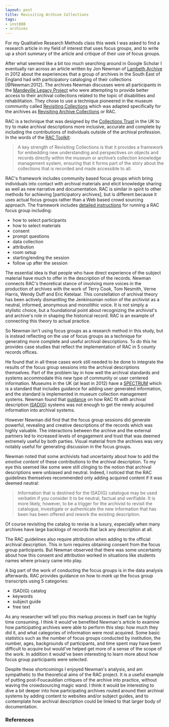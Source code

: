 ```yaml
---
layout: post
title: Revisiting Archive Collections
tags:
- inst808
- archives
---
```


For my Qualitative Research Methods class this week I was asked to find a 
research article in my field of interest that uses focus groups, and to 
write up a short summary of the article and critique of their use of 
focus groups.

After what seemed like a bit too much searching around in Google Scholar I
eventually ran across an article written by Jon Newman of [Lambeth Archive] in
2012 about the experiences that a group of archives in the South East of England
had with participatory cataloging of their collections [@Newman:2012]. The
archives Newman discusses were all participants in the [Mandeville Legacy
Project] who were attempting to provide better access to their archival
collections related to the topic of disabilities and rehabilitation. They chose
to use a technique pioneered in the museum community called [Revisiting
Collections] which was adapted specifically for the archives as [Revisiting
Archive Collections] or RAC.

RAC is a technique that was designed by the [Collections Trust] in the UK to try
to make archival descriptions more inclusive, accurate and complete by including
the contributions of individuals outside of the archival profession. In the
words of the [RAC Toolkit]:

> A key strength of Revisiting Collections is that it provides a framework 
> for embedding new understanding and perspectives on objects and records 
> directly within the museum or archive’s collection knowledge management 
> system, ensuring that it forms part of the story about the collections 
> that is recorded and made accessible to all.

RAC's framework includes community based focus groups which bring
individuals into contact with archival materials and elicit knowledge sharing
as well as new narrative and documentation. RAC is similar in spirit to other
methods for achieving [participatory archives], but is different because it uses
actual focus groups rather than a Web based crowd sourcing approach. The 
framework includes [detailed instructions] for running a RAC focus group 
including:

* how to select participants
* how to select materials
* consent
* prompt questions
* data collection
* attribution
* room setup
* starting/ending the session
* follow up after the session

The essential idea is that people who have direct experience of the subject
material have much to offer in the description of the records. Newman connects
RAC's theoretical stance of involving more voices in the production of archives
with the work of Terry Cook, Tom Nesmith, Verne Harris, Wendy Duff and Eric
Ketelaar. This constellation of archival theory has been actively dismantling
the Jenkinsonian notion of the archivist as a neutral, informed, anonymous and
monolithic voice. It is not simply a stylistic choice, but a foundational point
about recognizing the archivist's and archive's role in shaping the historical
record. RAC is an example of connecting this theory to actual practice.

So Newman isn't using focus groups as a research method in this study, but is
instead reflecting on the use of focus groups as a technique for generating 
more complete and useful archival descriptions. To do this he provides
case studies that reflect the implementation of RAC in 5 county records offices.

He found that in all these cases work still needed to be done to integrate the 
results of the focus group sessions into the archival descriptions themselves. 
Part of the problem lay in how well the archival standards and systems
accommodate this new type of community or user centered information. Museums in
the UK (at least in 2012) have a [SPECTRUM] which is a standard that includes 
guidance for adding user generated information, and the standard is implemented
in museum collection management systems. Newman found that [guidance] on how 
RAC fit with archival description [ISAD(G)] systems was not enough to get the
newly acquired information into archival systems.

However Newman did find that the focus group sessions did generate powerful,
revealing and creative descriptions of the records which was highly valuable.
The interactions between the archive and the external partners led to
increased levels of engagement and trust that was deemed extremely useful by
both parties. Visual material from the archives was very notably useful for
generating discussion in the focus groups.

Newman noted that some archivists had uncertainty about how to add the 
*emotive content* of these contributions to the archival description. To my 
eye this seemed like some were still clinging to the notion that archival 
descriptions were unbiased and neutral. Indeed, I noticed that the RAC 
guidelines themselves recommended only adding acquired content if it was deemed
neutral:

> Information that is destined for the ISAD(G) catalogue may be used 
> verbatim if you consider it to be neutral, factual and verifiable. 
> It is more likely, however, to be a trigger for the archivist to
> revisit the catalogue, investigate or authenticate the new information 
> that has been has been offered and rework the existing description. 

Of course revisiting the catalog to revise is a luxury, especially when many
archives have large backlogs of records that lack any description at all.

The RAC guidelines also require attribution when adding to the official 
archival description. This in turn requires obtaining consent from the focus 
group participants. But Newman observed that there was some uncertainty about 
how this consent and attribution worked in situations like students names 
where privacy came into play.

A big part of the work of conducting the focus groups is in the data analysis
afterwards. RAC provides guidance on how to *mark up* the focus group
transcripts using 5 categories:

* ISAD(G) catalog
* keywords
* subject guide
* free text

As any researcher will tell you this markup process in itself can be highly time
consuming. I think it would've benefited Newman's article to examine how
participating archives were able to perform this step: how much they did it, and
what categories of information were most acquired. Some basic statistics such as
the number of focus groups conducted by institution, the number, ages,
backgrounds of participants, and time spent may have been difficult to acquire
but would've helped get more of a sense of the scope of the work. In addition it
would've been interesting to learn more about how focus group participants were
selected.

Despite these shortcomings I enjoyed Newman's analysis, and am sympathetic to
the theoretical aims of the RAC project. It is a useful example of putting
post-Foucauldian critiques of the archive into practice, without waving the
crowdsourcing magic wand.  I think it would be interesting to dive a bit deeper
into how participating archives routed around their archival systems by adding
content to websites and/or subject guides, and to contemplate how archival
description could be linked to that larger body of documentation.

### References

[Lambeth Archive]: http://www.lambeth.gov.uk/places/lambeth-archives
[Mandeville Legacy Project]: http://www.mandevillelegacy.org.uk/category_id__24.aspx
[Revisiting Collections]: http://www.collectionstrust.org.uk/item/13524-revisiting-collections
[Revisiting Archive Collections]: http://www.collectionstrust.org.uk/shop/item/1676-revisiting-archive-collections-a-toolkit-for-capturing-and-sharing-multiple-perspectives-on-archive-collections
[RAC Toolkit]: http://www.collectionstrust.org.uk/images/documents/c1/a520/f6/revisiting_archives_toolkit.pdf
[Running a Revisting Collections Focus Group]: http://www.collectionstrust.org.uk/item/986-running-a-revisiting-collections-focus-group
[detailed instructions]: http://www.collectionstrust.org.uk/item/986-running-a-revisiting-collections-focus-group
[Collections Trust]: http://www.collectionstrust.org.uk/
[SPECTRUM]: http://www.collectionstrust.org.uk/spectrum
[ISAD(G)]: https://en.wikipedia.org/wiki/ISAD(G)
[guidance]: http://www.collectionstrust.org.uk/item/845-revisiting-collections-adding-new-information-to-archive-catalogues-and-finding-aids
[online focus groups]: https://en.wikipedia.org/wiki/Online_focus_group
